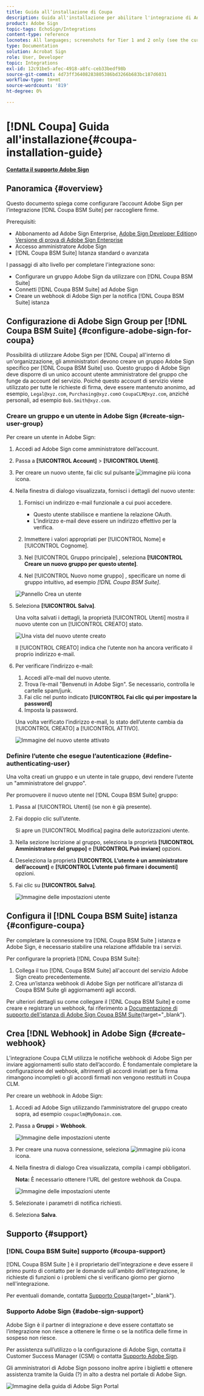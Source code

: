 ```yaml
---
title: Guida all’installazione di Coupa
description: Guida all'installazione per abilitare l'integrazione di Adobe Sign con Coupa BSM Suite
product: Adobe Sign
topic-tags: EchoSign/Integrations
content-type: reference
locnotes: All languages; screenshots for Tier 1 and 2 only (see the currently published localized page for guidance)
type: Documentation
solution: Acrobat Sign
role: User, Developer
topic: Integrations
exl-id: 12c91be5-afec-4918-a8fc-ceb33bedf98b
source-git-commit: 4d73ff36408283805386bd3266b683bc187d6031
workflow-type: tm+mt
source-wordcount: '819'
ht-degree: 0%

---
```


# [!DNL Coupa] Guida all&#39;installazione{#coupa-installation-guide}

[**Contatta il supporto Adobe Sign**](https://adobe.com/go/adobesign-support-center)

## Panoramica {#overview}

Questo documento spiega come configurare l’account Adobe Sign per l’integrazione [!DNL Coupa BSM Suite] per raccogliere firme.

Prerequisiti:

* Abbonamento ad Adobe Sign Enterprise, [Adobe Sign Developer Edition](https://www.adobe.com/sign/developer-form.html)o [Versione di prova di Adobe Sign Enterprise](https://www.adobe.com/sign/business.html)
* Accesso amministratore Adobe Sign
* [!DNL Coupa BSM Suite] Istanza standard o avanzata

I passaggi di alto livello per completare l&#39;integrazione sono:

* Configurare un gruppo Adobe Sign da utilizzare con [!DNL Coupa BSM Suite]
* Connetti [!DNL Coupa BSM Suite] ad Adobe Sign
* Creare un webhook di Adobe Sign per la notifica [!DNL Coupa BSM Suite] istanza

## Configurazione di Adobe Sign Group per [!DNL Coupa BSM Suite] {#configure-adobe-sign-for-coupa}

Possibilità di utilizzare Adobe Sign per [!DNL Coupa] all&#39;interno di un&#39;organizzazione, gli amministratori devono creare un gruppo Adobe Sign specifico per [!DNL Coupa BSM Suite] uso. Questo gruppo di Adobe Sign deve disporre di un unico account utente amministratore del gruppo che funge da account del servizio. Poiché questo account di servizio viene utilizzato per tutte le richieste di firma, deve essere mantenuto anonimo, ad esempio, `Legal@xyz.com`, `Purchasing@xyz.com`o `CoupaCLM@xyz.com`, anziché personali, ad esempio `Bob.Smith@xyz.com`.

### Creare un gruppo e un utente in Adobe Sign {#create-sign-user-group}

Per creare un utente in Adobe Sign:

1. Accedi ad Adobe Sign come amministratore dell’account.
1. Passa a **[!UICONTROL Account]** > **[!UICONTROL Utenti]**.
1. Per creare un nuovo utente, fai clic sul pulsante ![immagine più icona](images/icon_plus.png) icona.
1. Nella finestra di dialogo visualizzata, fornisci i dettagli del nuovo utente:

   1. Fornisci un indirizzo e-mail funzionale a cui puoi accedere.

      * Questo utente stabilisce e mantiene la relazione OAuth.
      * L’indirizzo e-mail deve essere un indirizzo effettivo per la verifica.
   1. Immettere i valori appropriati per [!UICONTROL Nome] e [!UICONTROL Cognome].
   1. Nel [!UICONTROL Gruppo principale] , seleziona **[!UICONTROL Creare un nuovo gruppo per questo utente]**.
   1. Nel [!UICONTROL Nuovo nome gruppo] , specificare un nome di gruppo intuitivo, ad esempio *[!DNL Coupa BSM Suite]*.

   ![Pannello Crea un utente](images/create-user.png)

1. Seleziona **[!UICONTROL Salva]**.

   Una volta salvati i dettagli, la proprietà [!UICONTROL Utenti] mostra il nuovo utente con un [!UICONTROL CREATO] stato.

   ![Una vista del nuovo utente creato](images/post-user-creation.png)

   Il [!UICONTROL CREATO] indica che l’utente non ha ancora verificato il proprio indirizzo e-mail.

1. Per verificare l’indirizzo e-mail:
   1. Accedi all’e-mail del nuovo utente.
   2. Trova l’e-mail &quot;Benvenuti in Adobe Sign&quot;. Se necessario, controlla le cartelle spam/junk.
   3. Fai clic nel punto indicato **[!UICONTROL Fai clic qui per impostare la password]**
   4. Imposta la password.

   Una volta verificato l’indirizzo e-mail, lo stato dell’utente cambia da [!UICONTROL CREATO] a [!UICONTROL ATTIVO].

   ![Immagine del nuovo utente attivato](images/active-user.png)

### Definire l’utente che esegue l’autenticazione {#define-authenticating-user}

Una volta creati un gruppo e un utente in tale gruppo, devi rendere l’utente un &quot;amministratore del gruppo&quot;.

Per promuovere il nuovo utente nel [!DNL Coupa BSM Suite] gruppo:

1. Passa al [!UICONTROL Utenti] (se non è già presente).
2. Fai doppio clic sull’utente.

   Si apre un [!UICONTROL Modifica] pagina delle autorizzazioni utente.

3. Nella sezione Iscrizione al gruppo, seleziona la proprietà **[!UICONTROL Amministratore del gruppo]** e **[!UICONTROL Può inviare]** opzioni.
4. Deseleziona la proprietà **[!UICONTROL L’utente è un amministratore dell’account]** e **[!UICONTROL L’utente può firmare i documenti]** opzioni.
5. Fai clic su **[!UICONTROL Salva]**.

   ![Immagine delle impostazioni utente](images/user-settings.png)

## Configura il [!DNL Coupa BSM Suite] istanza {#configure-coupa}

Per completare la connessione tra [!DNL Coupa BSM Suite ] istanza e Adobe Sign, è necessario stabilire una relazione affidabile tra i servizi.

Per configurare la proprietà [!DNL Coupa BSM Suite]:

1. Collega il tuo [!DNL Coupa BSM Suite] all&#39;account del servizio Adobe Sign creato precedentemente.
1. Crea un’istanza webhook di Adobe Sign per notificare all’istanza di Coupa BSM Suite gli aggiornamenti agli accordi.

Per ulteriori dettagli su come collegare il [!DNL Coupa BSM Suite] e come creare e registrare un webhook, fai riferimento a [Documentazione di supporto dell&#39;istanza di Adobe Sign Coupa BSM Suite](https://success.coupa.com/Support/Docs/Power_Apps/CLM_Standard/Signing_and_Approvals/Enable_E-Signatures_Through_Adobe_Sign_and_DocuSign){target="_blank"}.

## Crea [!DNL Webhook] in Adobe Sign {#create-webhook}

L’integrazione Coupa CLM utilizza le notifiche webhook di Adobe Sign per inviare aggiornamenti sullo stato dell’accordo. È fondamentale completare la configurazione del webhook, altrimenti gli accordi inviati per la firma rimangono incompleti o gli accordi firmati non vengono restituiti in Coupa CLM.

Per creare un webhook in Adobe Sign:

1. Accedi ad Adobe Sign utilizzando l’amministratore del gruppo creato sopra, ad esempio `coupaclm@MyDomain.com`.

1. Passa a **Gruppi** > **Webhook**.

   ![Immagine delle impostazioni utente](images/webhook-login.png)

1. Per creare una nuova connessione, seleziona ![immagine più icona](images/icon_plus.png) icona.

1. Nella finestra di dialogo Crea visualizzata, compila i campi obbligatori.

   **Nota:** È necessario ottenere l’URL del gestore webhook da Coupa.

   ![Immagine delle impostazioni utente](images/webhook-create.png)

1. Selezionate i parametri di notifica richiesti.

1. Seleziona **Salva**.

## Supporto {#support}

### [!DNL Coupa BSM Suite] supporto {#coupa-support}

[!DNL Coupa BSM Suite ] è il proprietario dell&#39;integrazione e deve essere il primo punto di contatto per le domande sull&#39;ambito dell&#39;integrazione, le richieste di funzioni o i problemi che si verificano giorno per giorno nell&#39;integrazione.

Per eventuali domande, contatta [Supporto Coupa](https://success.coupa.com/Support/Welcome_to_Coupa_Support){target="_blank"}.

### Supporto Adobe Sign {#adobe-sign-support}

Adobe Sign è il partner di integrazione e deve essere contattato se l’integrazione non riesce a ottenere le firme o se la notifica delle firme in sospeso non riesce.

Per assistenza sull’utilizzo o la configurazione di Adobe Sign, contatta il Customer Success Manager (CSM) o contatta [Supporto Adobe Sign](https://adobe.com/go/adobesign-support-center).

Gli amministratori di Adobe Sign possono inoltre aprire i biglietti e ottenere assistenza tramite la Guida (?) in alto a destra nel portale di Adobe Sign.

![Immagine della guida di Adobe Sign Portal](images/sign-portal-help.png)
